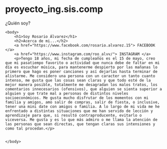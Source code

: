 # proyecto_ing.sis.comp
¿Quién soy?<html>
	<head>
		<title>¿Quién soy?</title>
		<meta http-equiv="Content-Type" content="text/html; charset=UTF-8" />
	</head>

	<body>
		<h1>Soy Rosario Álvarez</h1>
		<h2>Acerca de mi...</h2>
		<a href="https://www.facebook.com/rosario.alvarez.15"> FACEBOOK </a>
		<a href="https://www.instagram.com/roo_alvv/"> INSTAGRAM </a>
		<p>Tengo 18 años, mi fecha de cumpleaños es el 15 de mayo, creo que mi pasatiempo favorito o actividad que nunca debe de faltar en mi día es escuchar música, para mantenerme despierto por las mañanas lo primero que hago es poner canciones y así dejarlas hasta terminar de alistarme. Me considero una persona con un caracter un tanto cuanto intenso, me gusta que las cosas sean claras y que todo esté de la mejor manera posible, totalmente me desagradan los malos tratos, los comentarios innecesarios (ofensivos), que alguien se sienta superior a alguien y que trate mal a personas de distintos niveles socioeconómicos. Me gusta mucho disfrutar de los momentos con mi familia y amigos, amo salir de compras, salir de fiesta, o inclusive, tener una mini date con amigos o familia. A lo largo de mi vida me he enfrentado a distintas situaciones que me han servido de lección y aprendizaje para que, si resultó contraproducente, evitarlo o viceversa. Me gusta y es lo que más admiro o me llama la atención de las personas que sean directas, que tengan claras sus intensiones y como tal procedan.</p>

		
	</body>

</html>


